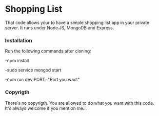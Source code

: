 # Shopping List
That code allows your to have a simple shopping list app in your private server. It runs under Node.JS, MongoDB and Express.


### Installation
Run the following commands after cloning:

-npm install

-sudo service mongod start

-npm run dev PORT="Port you want"


### Copyrigth
There's no copyrigth. You are allowed to do what you want with this code. It's always welcome if you mention me...
